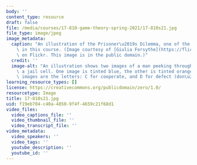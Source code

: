 ```yaml
---
body: ''
content_type: resource
draft: false
file: /media/courses/17-810-game-theory-spring-2021/17-810s21.jpg
file_type: image/jpeg
image_metadata:
  caption: "An illustration of the Prisoner\u2019s Dilemma, one of the topics discussed\
    \ in this course. (Image courtesy of [Giulia Forsythe](https://flickr.com/photos/59217476@N00/8245423564)\
    \ on Flickr. This image is in the public domain.)"
  credit: ''
  image-alt: "An illustration shows two images of a man peeking through the bars of\
    \ a jail cell. One image is tinted blue, the other is tinted orange. Near the\
    \ images are the letters: C for cooperate, and D for defect (don\u2019t cooperate). "
learning_resource_types: []
license: https://creativecommons.org/publicdomain/zero/1.0/
resourcetype: Image
title: 17-810s21.jpg
uid: f19eb704-c40a-4850-9f4f-4659c21f68d1
video_files:
  video_captions_file: ''
  video_thumbnail_file: ''
  video_transcript_file: ''
video_metadata:
  video_speakers: ''
  video_tags: ''
  youtube_description: ''
  youtube_id: ''
---
```

